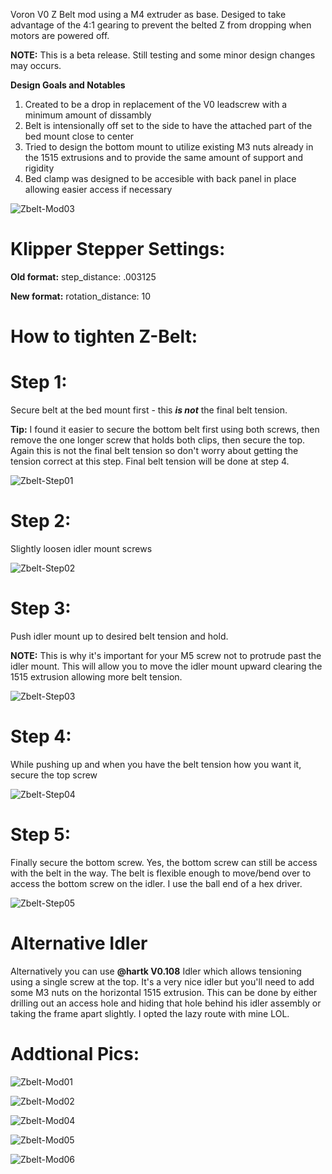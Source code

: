 Voron V0 Z Belt mod using a M4 extruder as base.  Desiged to take advantage of the 4:1 gearing to prevent the belted Z from dropping when motors are powered off.

<b>NOTE:</b>  This is a beta release.  Still testing and some minor design changes may occurs.

<b>Design Goals and Notables</b>
1.  Created to be a drop in replacement of the V0 leadscrew with a minimum amount of dissambly
2.  Belt is intensionally off set to the side to have the attached part of the bed mount close to center
3.  Tried to design the bottom mount to utilize existing M3 nuts already in the 1515 extrusions and to provide the same amount of support and rigidity
4.  Bed clamp was designed to be accesible with back panel in place allowing easier access if necessary

![Zbelt-Mod03](Images/V0_ZBelt-01.jpg)

# Klipper Stepper Settings:

  <b>Old format:</b>
step_distance: .003125

  <b>New format:</b>
rotation_distance: 10


# How to tighten Z-Belt:

# Step 1: 

Secure belt at the bed mount first - this <b><i>is not</b></i> the final belt tension.

<b>Tip:</b>  I found it easier to secure the bottom belt first using both screws, then remove the one longer screw that holds both clips, then secure the top.  Again this is not the final belt tension so don't worry about getting the tension correct at this step.  Final belt tension will be done at step 4.

![Zbelt-Step01](Images/z-step-01-1.jpg)


# Step 2:

Slightly loosen idler mount screws

![Zbelt-Step02](Images/z-step-02.jpg)


# Step 3: 

Push idler mount up to desired belt tension and hold.  

<b>NOTE:</b>  This is why it's important for your M5 screw not to protrude past the idler mount. This will allow you to move the idler mount upward clearing the 1515 extrusion allowing more belt tension.

![Zbelt-Step03](Images/z-step-03-2.jpg)


# Step 4:

While pushing up and when you have the belt tension how you want it, secure the top screw

![Zbelt-Step04](Images/z-step-04.jpg)


# Step 5:

Finally secure the bottom screw.  Yes, the bottom screw can still be access with the belt in the way.  The belt is flexible enough to move/bend over to access the bottom screw on the idler.  I use the ball end of a hex driver.

![Zbelt-Step05](Images/z-step-05.jpg)

# Alternative Idler
Alternatively you can use <b>@hartk V0.108</b> Idler which allows tensioning using a single screw at the top.  It's a very nice idler but you'll need to add some M3 nuts on the horizontal 1515 extrusion.  This can be done by either drilling out an access hole and hiding that hole behind his idler assembly or taking the frame apart slightly.  I opted the lazy route with mine LOL.


# Addtional Pics:

![Zbelt-Mod01](Images/V0_ZBelt-04.jpg)

![Zbelt-Mod02](Images/V0_ZBelt-02.jpg)

![Zbelt-Mod04](Images/V0_ZBelt-03.jpg)

![Zbelt-Mod05](Images/v0beltz01.jpg)

![Zbelt-Mod06](Images/v0beltz02.jpg)


